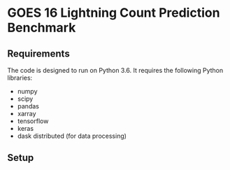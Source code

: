 # GOES 16 Lightning Count Prediction Benchmark

## Requirements
The code is designed to run on Python 3.6. It requires the following
Python libraries:
* numpy
* scipy
* pandas
* xarray
* tensorflow
* keras
* dask distributed (for data processing)

## Setup


